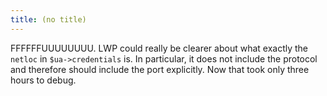```yaml
---
title: (no title)
---
```

<p>FFFFFFUUUUUUUU. LWP could really be clearer about what exactly the <code>netloc</code> in <code>$ua-&gt;credentials</code> is. In particular, it does not include the protocol and therefore should include the port explicitly. Now that took only three hours to debug.</p>
